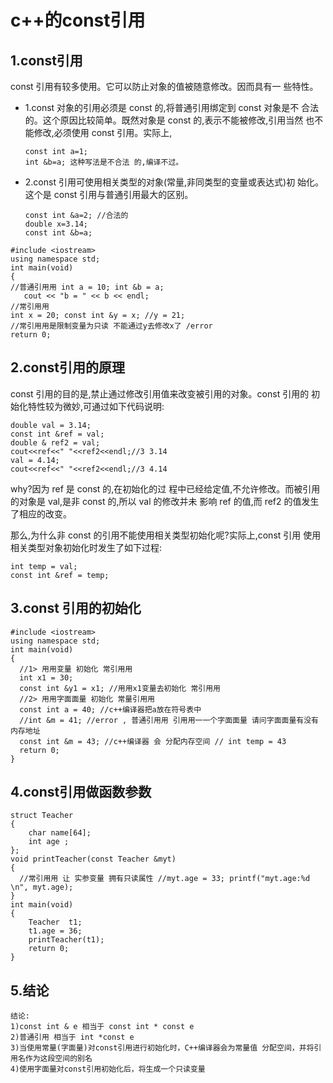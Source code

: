 # c++的const引用

## 1.const引用

const 引用有较多使用。它可以防止对象的值被随意修改。因而具有一 些特性。

* 1.const 对象的引用必须是 const 的,将普通引用绑定到 const 对象是不 合法的。这个原因比较简单。既然对象是 const 的,表示不能被修改,引用当然 也不 能修改,必须使用 const 引用。实际上,

  ```text
  const int a=1;
  int &b=a; 这种写法是不合法 的,编译不过。
  ```

* 2.const 引用可使用相关类型的对象\(常量,非同类型的变量或表达式\)初 始化。这个是 const 引用与普通引用最大的区别。

  ```text
  const int &a=2; //合法的
  double x=3.14;
  const int &b=a;
  ```

```text
#include <iostream>
using namespace std;
int main(void)
{
//普通引⽤用 int a = 10; int &b = a;
   cout << "b = " << b << endl;
//常引⽤用
int x = 20; const int &y = x; //y = 21;
//常引⽤用是限制变量为只读 不能通过y去修改x了 /error
return 0;
```

## 2.const引用的原理

const 引用的目的是,禁止通过修改引用值来改变被引用的对象。const 引用的 初始化特性较为微妙,可通过如下代码说明:

```text
double val = 3.14;
const int &ref = val;
double & ref2 = val;
cout<<ref<<" "<<ref2<<endl;//3 3.14
val = 4.14;
cout<<ref<<" "<<ref2<<endl;//3 4.14
```

why?因为 ref 是 const 的,在初始化的过 程中已经给定值,不允许修改。而被引用的对象是 val,是非 const 的,所以 val 的修改并未 影响 ref 的值,而 ref2 的值发生了相应的改变。

那么,为什么非 const 的引用不能使用相关类型初始化呢?实际上,const 引用 使用相关类型对象初始化时发生了如下过程:

```text
int temp = val;
const int &ref = temp;
```

## 3.const 引用的初始化

```text
#include <iostream>
using namespace std;
int main(void)
{
  //1> ⽤用变量 初始化 常引⽤用
  int x1 = 30;
  const int &y1 = x1; //⽤用x1变量去初始化 常引⽤用
  //2> ⽤用字⾯面量 初始化 常量引⽤用
  const int a = 40; //c++编译器把a放在符号表中
  //int &m = 41; //error , 普通引⽤用 引⽤用⼀一个字⾯面量 请问字⾯面量有没有内存地址
  const int &m = 43; //c++编译器 会 分配内存空间 // int temp = 43
  return 0;
}
```

## 4.const引用做函数参数

```text
struct Teacher
{
    char name[64];
    int age ;
};
void printTeacher(const Teacher &myt)
{
  //常引⽤用 让 实参变量 拥有只读属性 //myt.age = 33; printf("myt.age:%d \n", myt.age);
}
int main(void)
{
    Teacher  t1;
    t1.age = 36;
    printTeacher(t1);
    return 0;
}
```

## 5.结论

```text
结论:
1)const int & e 相当于 const int * const e
2)普通引用 相当于 int *const e
3)当使用常量(字面量)对const引用进行初始化时，C++编译器会为常量值 分配空间，并将引用名作为这段空间的别名
4)使用字面量对const引用初始化后，将生成一个只读变量
```


